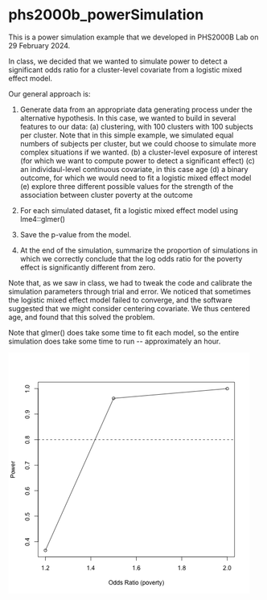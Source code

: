 # phs2000b_powerSimulation

This is a power simulation example that we developed in PHS2000B Lab on  29 February 2024.

In class, we decided that we wanted to simulate power to detect a significant odds ratio for a cluster-level covariate from a logistic mixed effect model. 

Our general approach is:

1. Generate data from an appropriate data generating process under the alternative hypothesis. In this case, we wanted to build in several features to our data:
   (a) clustering, with 100 clusters with 100 subjects per cluster. Note that in this simple example, we simulated equal numbers of subjects per cluster, but we could choose to simulate more complex situations if we wanted.
   (b) a cluster-level exposure of interest (for which we want to compute power to detect a significant effect)
   (c) an individaul-level continuous covariate, in this case age
   (d) a binary outcome, for which we would need to fit a logistic mixed effect model
   (e) explore three different possible values for the strength of the association between cluster poverty at the outcome

3. For each simulated dataset, fit a logistic mixed effect model using lme4::glmer()
4. Save the p-value from the model.
5. At the end of the simulation, summarize the proportion of simulations in which we correctly conclude that the log odds ratio for the poverty effect is significantly different from zero.

Note that, as we saw in class, we had to tweak the code and calibrate the simulation parameters through trial and error. We noticed that sometimes the logistic mixed effect model failed to converge, and the software suggested that we might consider centering covariate. We thus centered age, and found that this solved the problem.

Note that glmer() does take some time to fit each model, so the entire simulation does take some time to run -- approximately an hour.

![power curve](power_simulation_logistic_mixed.png)
